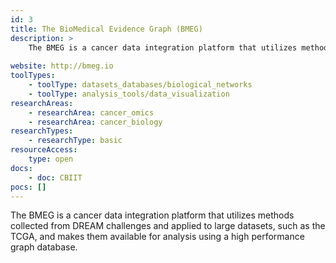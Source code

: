 ```yaml
---
id: 3
title: The BioMedical Evidence Graph (BMEG)
description: >
    The BMEG is a cancer data integration platform that utilizes methods collected from DREAM challenges and applied to large datasets, such as the TCGA, and makes them available for analysis using a high performance graph database.
    
website: http://bmeg.io
toolTypes:
    - toolType: datasets_databases/biological_networks
    - toolType: analysis_tools/data_visualization
researchAreas:
    - researchArea: cancer_omics
    - researchArea: cancer_biology
researchTypes:
    - researchType: basic
resourceAccess:
    type: open
docs:
    - doc: CBIIT
pocs: []        
---
```

The BMEG is a cancer data integration platform that utilizes methods collected from DREAM challenges and applied to large datasets, such as the TCGA, and makes them available for analysis using a high performance graph database.
